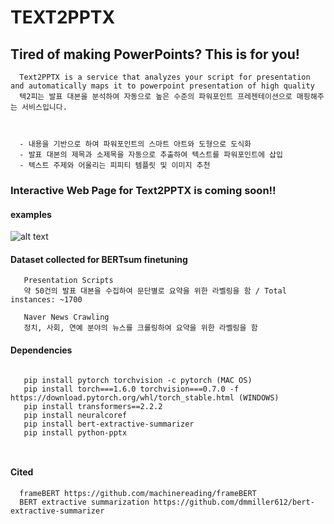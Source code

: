 TEXT2PPTX 
=========
**Tired of making PowerPoints? This is for you!**
---------------------------------------------------

      Text2PPTX is a service that analyzes your script for presentation and automatically maps it to powerpoint presentation of high quality
      텍2피는 발표 대본을 분석하여 자동으로 높은 수준의 파워포인트 프레젠테이션으로 매핑해주는 서비스입니다.



      - 내용을 기반으로 하여 파워포인트의 스마트 아트와 도형으로 도식화
      - 발표 대본의 제목과 소제목을 자동으로 추출하여 텍스트를 파워포인트에 삽입
      - 텍스트 주제와 어울리는 피피티 템플릿 및 이미지 추천



### Interactive Web Page for Text2PPTX is coming soon!!


#### examples
![alt text](https://github.com/yoonkim313/dataCampusProject-Team10/blob/master/%EC%84%9C%EB%B9%84%EC%8A%A4%EC%82%AC%EC%9A%A9%EC%98%88%EC%8B%9C.png)

#### Dataset collected for BERTsum finetuning
       Presentation Scripts
       약 50건의 발표 대본을 수집하여 문단별로 요약을 위한 라벨링을 함 / Total instances: ~1700 
       
       Naver News Crawling
       정치, 사회, 연예 분야의 뉴스를 크롤링하여 요약을 위한 라벨링을 함
      


#### Dependencies
<pre><code>
   pip install pytorch torchvision -c pytorch (MAC OS)
   pip install torch===1.6.0 torchvision===0.7.0 -f https://download.pytorch.org/whl/torch_stable.html (WINDOWS)
   pip install transformers==2.2.2
   pip install neuralcoref
   pip install bert-extractive-summarizer
   pip install python-pptx
   
   </code></pre> 
  
#### Cited
      frameBERT https://github.com/machinereading/frameBERT
      BERT extractive summarization https://github.com/dmmiller612/bert-extractive-summarizer
   

   
   
   
